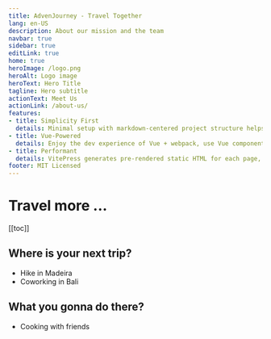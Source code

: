 ```yaml
---
title: AdvenJourney - Travel Together
lang: en-US
description: About our mission and the team
navbar: true
sidebar: true
editLink: true
home: true
heroImage: /logo.png
heroAlt: Logo image
heroText: Hero Title
tagline: Hero subtitle
actionText: Meet Us
actionLink: /about-us/
features:
- title: Simplicity First
  details: Minimal setup with markdown-centered project structure helps you focus on writing.
- title: Vue-Powered
  details: Enjoy the dev experience of Vue + webpack, use Vue components in markdown, and develop custom themes with Vue.
- title: Performant
  details: VitePress generates pre-rendered static HTML for each page, and runs as an SPA once a page is loaded.
footer: MIT Licensed
---
```


# Travel more ...

[[toc]]

## Where is your next trip?
* Hike in Madeira
* Coworking in Bali

## What you gonna do there?
* Cooking with friends



